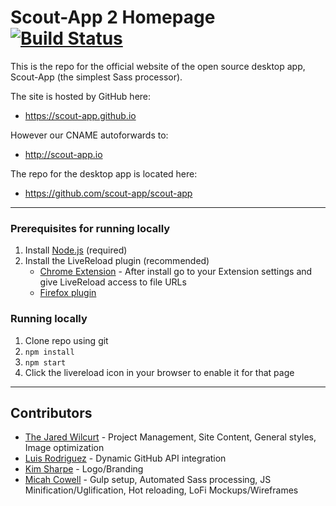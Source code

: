 
# Scout-App 2 Homepage [![Build Status](https://travis-ci.org/scout-app/scout-app.github.io.svg?branch=master)](https://travis-ci.org/scout-app/scout-app.github.io)

This is the repo for the official website of the open source desktop app, Scout-App (the simplest Sass processor).

The site is hosted by GitHub here:

* https://scout-app.github.io

However our CNAME autoforwards to:

* http://scout-app.io

The repo for the desktop app is located here:

* https://github.com/scout-app/scout-app


* * *


### Prerequisites for running locally

1. Install [Node.js](http://nodejs.org) (required)
2. Install the LiveReload plugin (recommended)
   * [Chrome Extension](https://chrome.google.com/webstore/detail/livereload/jnihajbhpnppcggbcgedagnkighmdlei?hl=en) - After install go to your Extension settings and give LiveReload access to file URLs
   * [Firefox plugin](https://addons.mozilla.org/en-US/firefox/addon/livereload/)

### Running locally

1. Clone repo using git
2. `npm install`
3. `npm start`
4. Click the livereload icon in your browser to enable it for that page


* * *


## Contributors

* [The Jared Wilcurt](http://github.com/TheJaredWilcurt) - Project Management, Site Content, General styles, Image optimization
* [Luis Rodriguez](https://github.com/LRod-101) - Dynamic GitHub API integration
* [Kim Sharpe](https://github.com/kimmortal1) - Logo/Branding
* [Micah Cowell](https://github.com/getmicah) - Gulp setup, Automated Sass processing, JS Minification/Uglification, Hot reloading, LoFi Mockups/Wireframes
